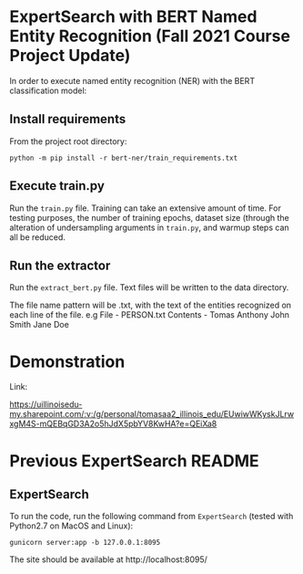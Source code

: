 # ExpertSearch with BERT Named Entity Recognition (Fall 2021 Course Project Update)
In order to execute named entity recognition (NER) with the BERT classification model:

## Install requirements

From the project root directory:

`python -m pip install -r bert-ner/train_requirements.txt`

## Execute train.py

Run the `train.py` file. Training can take an extensive amount of time. For testing purposes, the number of training epochs,
dataset size (through the alteration of undersampling arguments in `train.py`, and warmup steps can all be reduced.

## Run the extractor

Run the `extract_bert.py` file. Text files will be written to the data directory.

The file name pattern will be <EntityName>.txt, with the text of the entities recognized on each line of the file.
e.g 
File - PERSON.txt
Contents - Tomas Anthony
           John Smith
           Jane Doe

# Demonstration
Link:

https://uillinoisedu-my.sharepoint.com/:v:/g/personal/tomasaa2_illinois_edu/EUwiwWKyskJLrwxgM4S-mQEBqGD3A2o5hJdX5pbYV8KwHA?e=QEiXa8

# Previous ExpertSearch README
## ExpertSearch

To run the code, run the following command from `ExpertSearch` (tested with Python2.7 on MacOS and Linux):

`gunicorn server:app -b 127.0.0.1:8095` 

The site should be available at http://localhost:8095/
